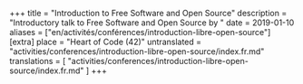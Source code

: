+++
title = "Introduction to Free Software and Open Source"
description = "Introductory talk to Free Software and Open Source by "
date = 2019-01-10
aliases = ["en/activités/conférences/introduction-libre-open-source"]
[extra]
place = "Heart of Code (42)"
untranslated = "activities/conferences/introduction-libre-open-source/index.fr.md"
translations = [
    "activities/conferences/introduction-libre-open-source/index.fr.md"
]
+++
